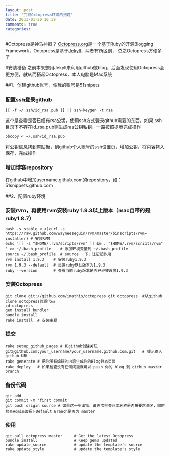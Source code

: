 ```yaml
---
layout: post
title: "完成Octopress环境的搭建"
date: 2013-01-20 10:38
comments: true
categories: 
---
```

#Octopress是神马神器？
[Octopress.org](http://octopress.org/docs)是一个基于Ruby的开源Blogging Framework，Octopress是基于[Jekyll]()，两者有所区别，
总之Octopress方便多了
<!-- more -->
#安装准备
之前本来想用Jekyll来利用github做blog，后面发现使用Octopress会更方便，就转而搭起Octopress，本人电脑是Mac系统

##1、创建github账号，像我的账号是51snipets

### 配置ssh登录github
```
[[ -f ~/.ssh/id_rsa.pub ]] || ssh-keygen -t rsa
```
这个是查看是否已经有rsa公钥，使用ssh方式登录github需要的东西，如果.ssh目录下不存在id_rsa.pub则生成ras公钥私钥，一路按照提示完成操作

```
pbcopy < ~/.ssh/id_rsa.pub
```
将公钥信息拷到剪贴板，到github个人账号的ssh设置页，增加公钥，将内容拷入保存，完成操作

### 增加博客repository
在github中增加username.github.com的repository，如：51snippets.github.com

##2、配置ruby环境

### 安装rvm，再使用rvm安装ruby 1.9.3以上版本（mac自带的是ruby1.8.7）
```
bash -s stable < <(curl -s https://raw.github.com/wayneeseguin/rvm/master/binscripts/rvm-installer) # 安装RVM
echo '[[ -s "$HOME/.rvm/scripts/rvm" ]] && . "$HOME/.rvm/scripts/rvm" ' >> ~/.bash_profile    # 添加环境变量到 ~/.bash_profile
source ~/.bash_profile  # source 一下，让它起作用
rvm install 1.9.3    # 安装ruby1.9.3
rvm 1.9.3 --default  # 设置ruby默认版本为1.9.3
ruby --version       # 查看当前ruby版本是否已经被设置1.9.3
```
### 安装Octopress
```
git clone git://github.com/imathis/octopress.git octopress  #从github clone octopress的源代码
cd octopress
gem install bundler
bundle install
rake install  # 安装主题
```
### 提交
```
rake setup_github_pages # 和github创建关联
git@github.com:your_username/your_username.github.com.git   # 提示输入github URL
rake generate # 把你所有编辑的内容生成你的Blog静态页面
rake deploy   # 如果检查没有任何问题就可以 push 你的 blog 到 github master branch
```
### 备份代码
```
git add .
git commit -m 'first commit'
git push origin source # 如果这一步出错，请再次检查仓库名称是否按要求命名，同时检查Admin面板下Default Branch是否为 master
```
### 使用
```
git pull octopress master     # Get the latest Octopress
bundle install                # Keep gems updated
rake update_source            # update the template's source
rake update_style             # update the template's style
```

